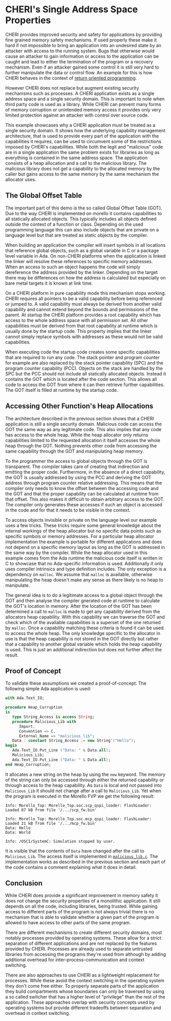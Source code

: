 # CHERI's Single Address Space Properties

CHERI provides improved security and safety for applications by providing fine grained memory safety mechanisms.
If used properly these make it hard if not impossible to bring an application into an undesired state by an attacker with access to the running system.
Bugs that otherwise would cause an attacker to gain information or access to the application can be caught and lead to either the termination of the program or a recovery mechanism.
Even if an attacker gained some control it is still very hard to further manipulate the data or control flow.
An example for this is how CHERI behaves in the context of [return oriented programming](../return_oriented_programming/README.md).

However CHERI does not replace but augment existing security mechanisms such as processes.
A CHERI application exists as a single address space and a single security domain.
This is important to note when third party code is used as a library.
While CHERI can prevent many forms of memory corruption or unintended memory access it provides only very limited protection against an attacker with control over source code.

This example showcases why a CHERI application must be treated as a single security domain.
It shows how the underlying capability management architecture, that is used to provide every part of the application with the capabilities it requires, can be used to circumvent some of the restrictions imposed by CHERI's capabilities.
While both the legit and "malicious" code are in a single application the same problem exists for libraries as long as everything is contained in the same address space.
The application consists of a heap allocation and a call to the malicious library.
The malicious library does not get a capability to the allocated memory by the caller but gains access to the same memory by the same mechanism the allocator uses.

## The Global Offset Table

The important part of this demo is the so called Global Offset Table (GOT).
Due to the way CHERI is implemented on morello it contains capabilities to all statically allocated objects.
This typically includes all objects defined outside the context of a function or class.
Depending on the used programming language this can also include objects that are private on a language level but that are treated as static objects by the compiler.

When building an application the compiler will insert symbols in all locations that reference global objects, such as a global variable in C or a package level variable in Ada.
On non-CHERI platforms when the application is linked the linker will resolve these references to specific memory addresses.
When an access to such an object happens the code will simply dereference the address provided by the linker.
Depending on the target there may be differences on how the address is calculated but especially on bare metal targets it is known at link time.

On a CHERI platform in pure capability mode this mechanism stops working.
CHERI requires all pointers to be a valid capability before being referenced or jumped to.
A valid capability must always be derived from another valid capability and cannot extend beyond the bounds and permissions of the parent.
At startup the CHERI platform provides a root capability which has access to the whole address space with all permission set.
All other capabilities must be derived from that root capability at runtime which is usually done by the startup code.
This property implies that the linker cannot simply replace symbols with addresses as these would not be valid capabilities.

When executing code the startup code creates some specific capabilities that are required to run any code.
The stack pointer and program counter for example are also replaced by the stack pointer capability (SPC) and the program counter capability (PCC).
Objects on the stack are handled by the SPC but the PCC should not include all statically allocated objects.
Instead it contains the GOT which is located after the code section.
This allows all code to access the GOT from where it can then retrieve further capabilities.
The GOT itself is filled at runtime by the startup code.

## Accessing Other Function's Heap Allocations

The architecture described in the previous section shows that a CHERI application is still a single security domain.
Malicious code can access the GOT the same way as any legitimate code.
This also implies that any code has access to the whole heap.
While the heap allocator only returns capabilities limited to the requested allocation it itself accesses the whole heap through the GOT.
Nothing prevents other code from accessing the same capability through the GOT and manipulating heap memory.

To the programmer the access to global objects through the GOT is transparent.
The compiler takes care of creating that indirection and emitting the proper code.
Furthermore, in the absence of a direct capability, the GOT is usually addressed by using the PCC and deriving the GOT address through program counter relative addressing.
This means that the compiler only needs to know the offset between the accessing code and the GOT and that the proper capability can be calculated at runtime from that offset.
This also makes it difficult to obtain arbitrary access to the GOT.
The compiler only generates these accesses if such an object is accessed in the code and for that it needs to be visible in the context.

To access objects invisible or private on the language level our example uses a few tricks.
These tricks require some general knowledge about the internal workings of the heap allocator but no specific data points such as specific symbols or memory addresses.
For a particular heap allocator implementation the example is portable for different applications and does not depend on a specific memory layout as long as the GOT is addressed in the same way by the compiler.
While the heap allocator used in this example comes from the Ada runtime the malicious code itself is written in C to showcase that no Ada-specific information is used.
Additionally it only uses compiler intrinsics and type definition includes.
The only exception is a dependency on `malloc`.
We assume that `malloc` is available, otherwise manipulating the heap doesn't make any sense as there likely is no heap to manipulate.

The general idea is to do a legitimate access to a global object through the GOT and then analyse the compiler gnerated code at runtime to calculate the GOT's location in memory.
After the location of the GOT has been determined a call to `malloc` is made to get any capability derived from the allocators heap capability.
With this capability we can traverse the GOT and check which of the avaliable capabilities is a superset of the one returned by `malloc`.
Once a capability matching these criteria is found it can be used to access the whole heap.
The only knowledge specific to the allocator in use is that the heap capability is not stored in the GOT directly but rather that a capability to another global variable which holds the heap capability is used.
This is just an additional indirection but does not further affect the result.

## Proof of Concept

To validate these assumptions we created a proof-of-concept. The following simple Ada application is used:

```Ada
with Ada.Text_IO;

procedure Heap_Corruption
is
   type String_Access is access String;
   procedure Malicious_Lib with
      Import,
      Convention => C,
      External_Name => "malicious_lib";
   Data : constant String_Access := new String'("Hello");
begin
   Ada.Text_IO.Put_Line ("Data: " & Data.all);
   Malicious_Lib;
   Ada.Text_IO.Put_Line ("Data: " & Data.all);
end Heap_Corruption;
```

It allocates a new string on the heap by using the `new` keyword.
The memory of the string can only be accessed through either the returned capability or through access to the heap capability.
As `Data` is local and not passed into `Malicious_Lib` it should not change after a call to `Malicious_Lib`.
Yet when the program is executed in the Morello FVP we get the following result:

```
Info: Morello_Top: Morello_Top.soc.scp_qspi_loader: FlashLoader: Loaded 87 kB from file '/.../scp_fw.bin'

Info: Morello_Top: Morello_Top.soc.mcp_qspi_loader: FlashLoader: Loaded 21 kB from file '/.../mcp_fw.bin'
Data: Hello
Data: World

Info: /OSCI/SystemC: Simulation stopped by user.
```

It is visible that the contents of `Data` have changed after the call to `Malicious_Lib`.
The access itself is implemented in [`malicious_lib.c`](src/malicious_lib.c).
The implementation works as described in the previous section and each part of the code contains a comment explaining what it does in detail.

## Conclusion

While CHERI does provide a significant improvement in memory safety it does not change the security properties of a monolithic application.
It still depends on all the code, including libraries, being trusted.
While gaining access to different parts of the program is not always trivial there is no mechanism that is able to validate whether a given part of the program is allowed to have access to other parts of the same program.

There are different mechanisms to create different security domains, most notably processes provided by operating systems.
These allow for a strict separation of different applications and are not replaced by the features provided by CHERI.
Processes are already used to separate untrusted libraries from accessing the programs they're used from although by adding additional overhead for inter-process-communication and context switching.

There are also approaches to use CHERI as a lightweight replacement for processes.
While these avoid the context switching in the operating system they don't come free either.
To properly separate parts of the application they build compartments whose boundaries can only be traversed by using a so called switcher that has a higher level of "privilege" than the rest of the application.
These approaches overlap with security concepts used by operating systems but provide different tradeoffs between separation and overhead in context switching.
